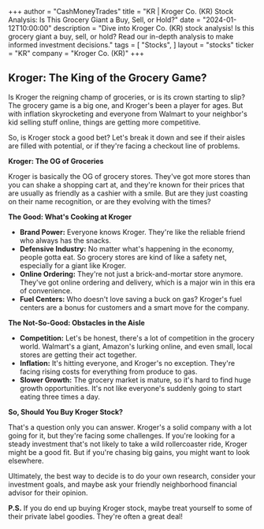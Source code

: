 +++
author = "CashMoneyTrades"
title = "KR |  Kroger Co. (KR) Stock Analysis: Is This Grocery Giant a Buy, Sell, or Hold?"
date = "2024-01-12T10:00:00"
description = "Dive into Kroger Co. (KR) stock analysis!  Is this grocery giant a buy, sell, or hold?  Read our in-depth analysis to make informed investment decisions."
tags = [
"Stocks",
]
layout = "stocks"
ticker = "KR"
company = "Kroger Co. (KR)"
+++
        


## Kroger: The King of the Grocery Game? 

Is Kroger the reigning champ of groceries, or is its crown starting to slip?  The grocery game is a big one, and Kroger's been a player for ages.  But with inflation skyrocketing and everyone from Walmart to your neighbor's kid selling stuff online, things are getting more competitive.  

So, is Kroger stock a good bet? Let's break it down and see if their aisles are filled with potential, or if they're facing a checkout line of problems.

**Kroger: The OG of Groceries**

Kroger is basically the OG of grocery stores.  They've got more stores than you can shake a shopping cart at, and they're known for their prices that are usually as friendly as a cashier with a smile.  But are they just coasting on their name recognition, or are they evolving with the times?

**The Good: What's Cooking at Kroger**

* **Brand Power:**  Everyone knows Kroger.  They're like the reliable friend who always has the snacks.
* **Defensive Industry:**  No matter what's happening in the economy, people gotta eat.  So grocery stores are kind of like a safety net, especially for a giant like Kroger. 
* **Online Ordering:**  They're not just a brick-and-mortar store anymore. They've got online ordering and delivery, which is a major win in this era of convenience.  
* **Fuel Centers:**  Who doesn't love saving a buck on gas? Kroger's fuel centers are a bonus for customers and a smart move for the company.

**The Not-So-Good:  Obstacles in the Aisle**

* **Competition:**  Let's be honest, there's a lot of competition in the grocery world.  Walmart's a giant, Amazon's lurking online, and even small, local stores are getting their act together.  
* **Inflation:**  It's hitting everyone, and Kroger's no exception.  They're facing rising costs for everything from produce to gas.  
* **Slower Growth:**  The grocery market is mature, so it's hard to find huge growth opportunities.  It's not like everyone's suddenly going to start eating three times a day.

**So, Should You Buy Kroger Stock?**

That's a question only you can answer.  Kroger's a solid company with a lot going for it, but they're facing some challenges. If you're looking for a steady investment that's not likely to take a wild rollercoaster ride, Kroger might be a good fit.  But if you're chasing big gains, you might want to look elsewhere.  

Ultimately, the best way to decide is to do your own research, consider your investment goals, and maybe ask your friendly neighborhood financial advisor for their opinion. 

**P.S.**  If you do end up buying Kroger stock, maybe treat yourself to some of their private label goodies. They're often a great deal! 

        